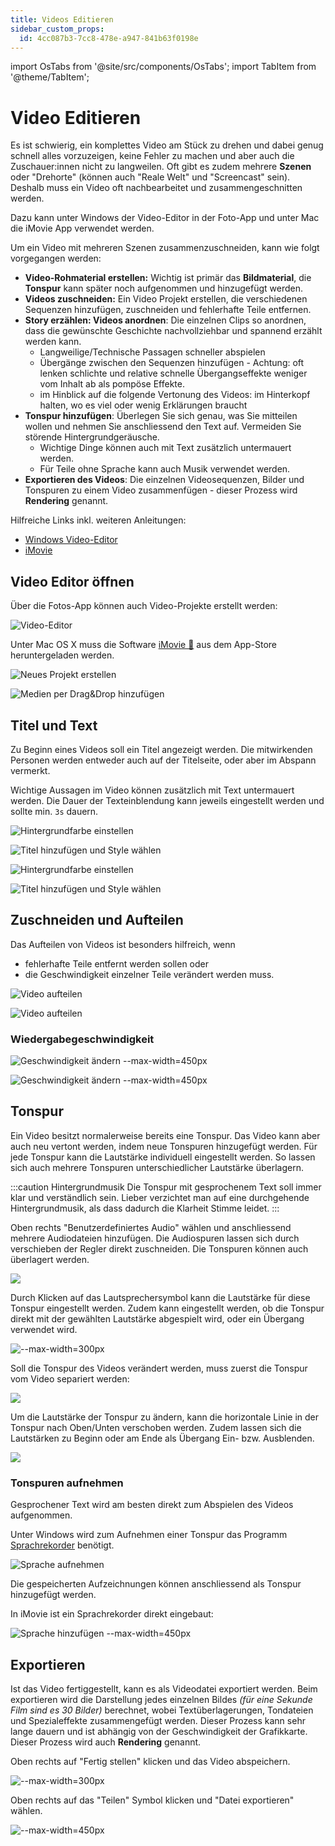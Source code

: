 ```yaml
---
title: Videos Editieren
sidebar_custom_props:
  id: 4cc087b3-7cc8-478e-a947-841b63f0198e
---
```


import OsTabs from '@site/src/components/OsTabs';
import TabItem from '@theme/TabItem';

# Video Editieren

Es ist schwierig, ein komplettes Video am Stück zu drehen und dabei genug schnell alles vorzuzeigen, keine Fehler zu machen und aber auch die Zuschauer:innen nicht zu langweilen. Oft gibt es zudem mehrere **Szenen** oder "Drehorte" (können auch "Reale Welt" und "Screencast" sein). Deshalb muss ein Video oft nachbearbeitet und zusammengeschnitten werden.

Dazu kann unter Windows der Video-Editor in der Foto-App und unter Mac die iMovie App verwendet werden.

Um ein Video mit mehreren Szenen zusammenzuschneiden, kann wie folgt vorgegangen werden:
- **Video-Rohmaterial erstellen:** Wichtig ist primär das **Bildmaterial**, die **Tonspur** kann später noch aufgenommen und hinzugefügt werden.
- **Videos zuschneiden:** Ein Video Projekt erstellen, die verschiedenen Sequenzen hinzufügen, zuschneiden und fehlerhafte Teile entfernen.
- **Story erzählen: Videos anordnen**: Die einzelnen Clips so anordnen, dass die gewünschte Geschichte nachvollziehbar und spannend erzählt werden kann.
  - Langweilige/Technische Passagen schneller abspielen
  - Übergänge zwischen den Sequenzen hinzufügen - Achtung: oft lenken schlichte und relative schnelle Übergangseffekte weniger vom Inhalt ab als pompöse Effekte.
  - im Hinblick auf die folgende Vertonung des Videos: im Hinterkopf halten, wo es viel oder wenig Erklärungen braucht
- **Tonspur hinzufügen**: Überlegen Sie sich genau, was Sie mitteilen wollen und nehmen Sie anschliessend den Text auf. Vermeiden Sie störende Hintergrundgeräusche.
  - Wichtige Dinge können auch mit Text zusätzlich untermauert werden.
  - Für Teile ohne Sprache kann auch Musik verwendet werden. 
- **Exportieren des Videos**: Die einzelnen Videosequenzen, Bilder und Tonspuren zu einem Video zusammenfügen - dieser Prozess wird **Rendering** genannt.



Hilfreiche Links inkl. weiteren Anleitungen:
- [Windows Video-Editor](https://support.microsoft.com/de-de/windows/erstellen-von-filmen-mit-einem-video-editor-94e651f8-a5be-ae03-3c50-e49f013d47f6)
- [iMovie](https://www.apple.com/imovie/)

## Video Editor öffnen

<OsTabs>
<TabItem value="win">

Über die Fotos-App können auch Video-Projekte erstellt werden:

![Video-Editor](images/win/01-video-editor.png)

</TabItem>
<TabItem value="mac">

Unter Mac OS X muss die Software [iMovie 🔗](https://www.apple.com/de/imovie/) aus dem App-Store heruntergeladen werden.

![Neues Projekt erstellen](images/mac/01-video-editor.png)

![Medien per Drag&Drop hinzufügen](images/mac/01-video-editor_b.png)

</TabItem>
</OsTabs>

## Titel und Text

Zu Beginn eines Videos soll ein Titel angezeigt werden. Die mitwirkenden Personen werden entweder auch auf der Titelseite, oder aber im Abspann vermerkt.

Wichtige Aussagen im Video können zusätzlich mit Text untermauert werden. Die Dauer der Texteinblendung kann jeweils eingestellt werden und sollte min. `3s` dauern.

<OsTabs>
<TabItem value="win">

![Hintergrundfarbe einstellen](images/win/02-video-editor-bg-color.png)

![Titel hinzufügen und Style wählen](images/win/03-video-editor-bg-text.png)

</TabItem>
<TabItem value="mac">

![Hintergrundfarbe einstellen](images/mac/02-video-editor-bg-color.png)

![Titel hinzufügen und Style wählen](images/mac/03-video-editor-bg-text.png)

</TabItem>
</OsTabs>

## Zuschneiden und Aufteilen

Das Aufteilen von Videos ist besonders hilfreich, wenn
- fehlerhafte Teile entfernt werden sollen oder
- die Geschwindigkeit einzelner Teile verändert werden muss.

<OsTabs>
<TabItem value="win">

![Video aufteilen](images/win/04-video-editor-split.png)

</TabItem>
<TabItem value="mac">

![Video aufteilen](images/mac/04-video-editor-split.png)

</TabItem>
</OsTabs>

### Wiedergabegeschwindigkeit

<OsTabs>
<TabItem value="win">

![Geschwindigkeit ändern --max-width=450px](images/win/05-video-editor-speed.png)

</TabItem>
<TabItem value="mac">

![Geschwindigkeit ändern --max-width=450px](images/mac/05-video-editor-speed.png)

</TabItem>
</OsTabs>

## Tonspur

Ein Video besitzt normalerweise bereits eine Tonspur. Das Video kann aber auch neu vertont werden, indem neue Tonspuren hinzugefügt werden. Für jede Tonspur kann die Lautstärke individuell eingestellt werden. So lassen sich auch mehrere Tonspuren unterschiedlicher Lautstärke überlagern.

:::caution Hintergrundmusik
Die Tonspur mit gesprochenem Text soll immer klar und verständlich sein. Lieber verzichtet man auf eine durchgehende Hintergrundmusik, als dass dadurch die Klarheit Stimme leidet.
:::

<OsTabs>
<TabItem value="win">

Oben rechts "Benutzerdefiniertes Audio" wählen und anschliessend mehrere Audiodateien hinzufügen. Die Audiospuren lassen sich durch verschieben der Regler direkt zuschneiden. Die Tonspuren können auch überlagert werden.   

![](images/win/07-video-editor-sound-1.png)

Durch Klicken auf das Lautsprechersymbol kann die Lautstärke für diese Tonspur eingestellt werden. Zudem kann eingestellt werden, ob die Tonspur direkt mit der gewählten Lautstärke abgespielt wird, oder ein Übergang verwendet wird.

![--max-width=300px](images/win/08-video-editor-sound-2.png)

</TabItem>
<TabItem value="mac">

Soll die Tonspur des Videos verändert werden, muss zuerst die Tonspur vom Video separiert werden: 

![](images/mac/07-video-editor-separate-sound.png)

Um die Lautstärke der Tonspur zu ändern, kann die horizontale Linie in der Tonspur nach Oben/Unten verschoben werden. Zudem lassen sich die Lautstärken zu Beginn oder am Ende als Übergang Ein- bzw. Ausblenden.

![](images/mac/07-video-editor-sound-1.png)
</TabItem>
</OsTabs>

### Tonspuren aufnehmen

Gesprochener Text wird am besten direkt zum Abspielen des Videos aufgenommen.

<OsTabs>
<TabItem value="win">

Unter Windows wird zum Aufnehmen einer Tonspur das Programm [Sprachrekorder](https://support.microsoft.com/de-de/windows/verwendung-des-sprachrekorders-6fbb53d5-0539-abda-a9a4-0bcb84a778e7) benötigt.

![Sprache aufnehmen](images/win/06-video-editor-speech.png)

Die gespeicherten Aufzeichnungen können anschliessend als Tonspur hinzugefügt werden.

</TabItem>
<TabItem value="mac">

In iMovie ist ein Sprachrekorder direkt eingebaut:

![Sprache hinzufügen --max-width=450px](images/mac/06-video-editor-speech.png)

</TabItem>
</OsTabs>

## Exportieren

Ist das Video fertiggestellt, kann es als Videodatei exportiert werden. Beim exportieren wird die Darstellung jedes einzelnen Bildes *(für eine Sekunde Film sind es 30 Bilder)* berechnet, wobei Textüberlagerungen, Tondateien und Spezialeffekte zusammengefügt werden. Dieser Prozess kann sehr lange dauern und ist abhängig von der Geschwindigkeit der Grafikkarte. Dieser Prozess wird auch **Rendering** genannt.

<OsTabs>
<TabItem value="win">

Oben rechts auf "Fertig stellen" klicken und das Video abspeichern.

![--max-width=300px](images/win/09-video-editor-export.png)

</TabItem>
<TabItem value="mac">

Oben rechts auf das "Teilen" Symbol klicken und "Datei exportieren" wählen.

![--max-width=450px](images/mac/09-video-editor-export.png)

</TabItem>
</OsTabs>
